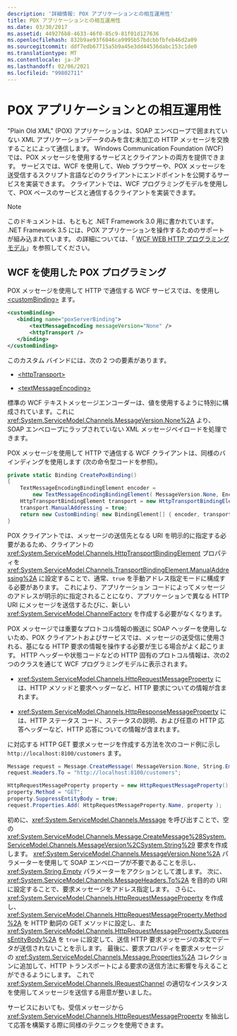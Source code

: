 ```yaml
---
description: '詳細情報: POX アプリケーションとの相互運用性'
title: POX アプリケーションとの相互運用性
ms.date: 03/30/2017
ms.assetid: 449276b8-4633-46f0-85c9-81f01d127636
ms.openlocfilehash: 832b9ae93f6046ca9995b57bdcbbfbfeb46d2a09
ms.sourcegitcommit: ddf7edb67715a5b9a45e3dd44536dabc153c1de0
ms.translationtype: MT
ms.contentlocale: ja-JP
ms.lasthandoff: 02/06/2021
ms.locfileid: "99802711"
---
```

# <a name="interoperability-with-pox-applications"></a>POX アプリケーションとの相互運用性

"Plain Old XML" (POX) アプリケーションは、SOAP エンベロープで囲まれていない XML アプリケーションデータのみを含む未加工の HTTP メッセージを交換することによって通信します。 Windows Communication Foundation (WCF) では、POX メッセージを使用するサービスとクライアントの両方を提供できます。 サービスでは、WCF を使用して、Web ブラウザーや、POX メッセージを送受信するスクリプト言語などのクライアントにエンドポイントを公開するサービスを実装できます。 クライアントでは、WCF プログラミングモデルを使用して、POX ベースのサービスと通信するクライアントを実装できます。  
  
> [!NOTE]
> このドキュメントは、もともと .NET Framework 3.0 用に書かれています。  .NET Framework 3.5 には、POX アプリケーションを操作するためのサポートが組み込まれています。 の詳細については、「 [WCF WEB HTTP プログラミングモデル](wcf-web-http-programming-model.md)」を参照してください。
  
## <a name="pox-programming-with-wcf"></a>WCF を使用した POX プログラミング

POX メッセージを使用して HTTP で通信する WCF サービスでは、を使用し [\<customBinding>](../../configure-apps/file-schema/wcf/custombinding.md) ます。

```xml
<customBinding>
   <binding name="poxServerBinding">
       <textMessageEncoding messageVersion="None" />
       <httpTransport />
   </binding>
</customBinding>
```

このカスタム バインドには、次の 2 つの要素があります。

- [\<httpTransport>](../../configure-apps/file-schema/wcf/httptransport.md)

- [\<textMessageEncoding>](../../configure-apps/file-schema/wcf/textmessageencoding.md)

標準の WCF テキストメッセージエンコーダーは、値を使用するように特別に構成されています。これに <xref:System.ServiceModel.Channels.MessageVersion.None%2A> より、SOAP エンベロープにラップされていない XML メッセージペイロードを処理できます。

POX メッセージを使用して HTTP で通信する WCF クライアントは、同様のバインディングを使用します (次の命令型コードを参照)。

```csharp
private static Binding CreatePoxBinding()
{
    TextMessageEncodingBindingElement encoder =
        new TextMessageEncodingBindingElement( MessageVersion.None, Encoding.UTF8 );
    HttpTransportBindingElement transport = new HttpTransportBindingElement();
    transport.ManualAddressing = true;
    return new CustomBinding( new BindingElement[] { encoder, transport } );
}
```

POX クライアントでは、メッセージの送信先となる URI を明示的に指定する必要があるため、クライアントの <xref:System.ServiceModel.Channels.HttpTransportBindingElement> プロパティを <xref:System.ServiceModel.Channels.TransportBindingElement.ManualAddressing%2A> に設定することで、通常、`true` を手動アドレス指定モードに構成する必要があります。 これにより、アプリケーション コードによってメッセージのアドレスが明示的に指定されることになり、アプリケーションで異なる HTTP URI にメッセージを送信するたびに、新しい <xref:System.ServiceModel.ChannelFactory> を作成する必要がなくなります。

POX メッセージでは重要なプロトコル情報の搬送に SOAP ヘッダーを使用しないため、POX クライアントおよびサービスでは、メッセージの送受信に使用される、基になる HTTP 要求の情報を操作する必要が生じる場合がよく起こります。 HTTP ヘッダーや状態コードなどの HTTP 固有のプロトコル情報は、次の2つのクラスを通じて WCF プログラミングモデルに表示されます。

- <xref:System.ServiceModel.Channels.HttpRequestMessageProperty> には、HTTP メソッドと要求ヘッダーなど、HTTP 要求についての情報が含まれます。

- <xref:System.ServiceModel.Channels.HttpResponseMessageProperty> には、HTTP ステータス コード、ステータスの説明、および任意の HTTP 応答ヘッダーなど、HTTP 応答についての情報が含まれます。
  
に対応する HTTP GET 要求メッセージを作成する方法を次のコード例に示し `http://localhost:8100/customers` ます。

```csharp
Message request = Message.CreateMessage( MessageVersion.None, String.Empty );
request.Headers.To = "http://localhost:8100/customers";

HttpRequestMessageProperty property = new HttpRequestMessageProperty();
property.Method = "GET";
property.SuppressEntityBody = true;
request.Properties.Add( HttpRequestMessageProperty.Name, property );
```

初めに、<xref:System.ServiceModel.Channels.Message> を呼び出すことで、空の <xref:System.ServiceModel.Channels.Message.CreateMessage%28System.ServiceModel.Channels.MessageVersion%2CSystem.String%29> 要求を作成します。 <xref:System.ServiceModel.Channels.MessageVersion.None%2A> パラメーターを使用して SOAP エンベロープが不要であることを示し、<xref:System.String.Empty> パラメーターをアクションとして渡します。 次に、<xref:System.ServiceModel.Channels.MessageHeaders.To%2A> を目的の URI に設定することで、要求メッセージをアドレス指定します。 さらに、<xref:System.ServiceModel.Channels.HttpRequestMessageProperty> を作成し、<xref:System.ServiceModel.Channels.HttpRequestMessageProperty.Method%2A> を HTTP 動詞の GET メソッドに設定し、また <xref:System.ServiceModel.Channels.HttpRequestMessageProperty.SuppressEntityBody%2A> を `true` に設定して、送信 HTTP 要求メッセージの本文でデータが送信されないことを示します。 最後に、要求プロパティを要求メッセージの <xref:System.ServiceModel.Channels.Message.Properties%2A> コレクションに追加して、HTTP トランスポートによる要求の送信方法に影響を与えることができるようにします。 これで <xref:System.ServiceModel.Channels.IRequestChannel> の適切なインスタンスを使用してメッセージを送信する用意が整いました。

サービスにおいても、受信メッセージから <xref:System.ServiceModel.Channels.HttpRequestMessageProperty> を抽出して応答を構築する際に同様のテクニックを使用できます。
